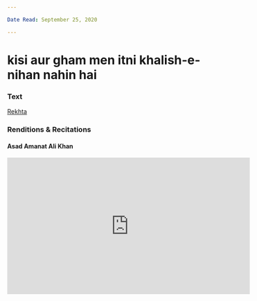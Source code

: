 ```yaml
---

Date Read: September 25, 2020

---
```


# kisi aur gham men itni khalish-e-nihan nahin hai

### Text
[Rekhta](https://www.rekhta.org/ghazals/kisii-aur-gam-men-itnii-khalish-e-nihaan-nahiin-hai-mustafa-zaidi-ghazals?lang=ur)

### Renditions & Recitations

#### Asad Amanat Ali Khan

<iframe width="560" height="315" src="https://www.youtube.com/embed/C9knUO_mmt8" title="YouTube video player" frameborder="0" allow="accelerometer; autoplay; clipboard-write; encrypted-media; gyroscope; picture-in-picture" allowfullscreen></iframe>

